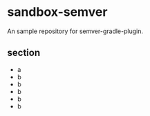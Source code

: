 # sandbox-semver

An sample repository for semver-gradle-plugin.

## section
* a
* b
* b
* b
* b
* b

